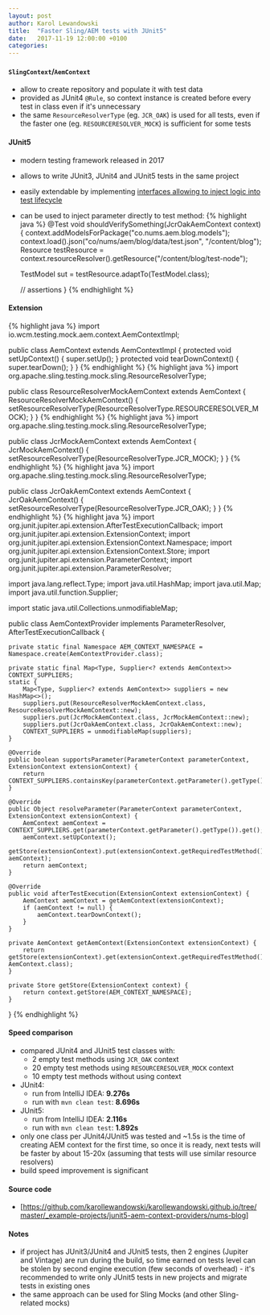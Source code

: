 ```yaml
---
layout: post
author: Karol Lewandowski
title:  "Faster Sling/AEM tests with JUnit5"
date:   2017-11-19 12:00:00 +0100
categories:
---
```

#### `SlingContext`/`AemContext`
- allow to create repository and populate it with test data
- provided as JUnit4 `@Rule`, so context instance is created before every test in class even if it's unnecessary
- the same `ResourceResolverType` (eg. `JCR_OAK`) is used for all tests, even if the faster one (eg. `RESOURCERESOLVER_MOCK`) is sufficient for some tests

#### JUnit5
- modern testing framework released in 2017
- allows to write JUnit3, JUnit4 and JUnit5 tests in the same project
- easily extendable by implementing [interfaces allowing to inject logic into test lifecycle][junit5-extensions-lifecycle-callbacks]
- can be used to inject parameter directly to test method:
{% highlight java %}
@Test
void shouldVerifySomething(JcrOakAemContext context) {
    context.addModelsForPackage("co.nums.aem.blog.models");
    context.load().json("co/nums/aem/blog/data/test.json", "/content/blog");
    Resource testResource = context.resourceResolver().getResource("/content/blog/test-node");

    TestModel sut = testResource.adaptTo(TestModel.class);

    // assertions
}
{% endhighlight %}

#### Extension
{% highlight java %}
import io.wcm.testing.mock.aem.context.AemContextImpl;

public class AemContext extends AemContextImpl {
    protected void setUpContext() {
        super.setUp();
    }
    protected void tearDownContext() {
        super.tearDown();
    }
}
{% endhighlight %}
{% highlight java %}
import org.apache.sling.testing.mock.sling.ResourceResolverType;

public class ResourceResolverMockAemContext extends AemContext {
    ResourceResolverMockAemContext() {
        setResourceResolverType(ResourceResolverType.RESOURCERESOLVER_MOCK);
    }
}
{% endhighlight %}
{% highlight java %}
import org.apache.sling.testing.mock.sling.ResourceResolverType;

public class JcrMockAemContext extends AemContext {
    JcrMockAemContext() {
        setResourceResolverType(ResourceResolverType.JCR_MOCK);
    }
}
{% endhighlight %}
{% highlight java %}
import org.apache.sling.testing.mock.sling.ResourceResolverType;

public class JcrOakAemContext extends AemContext {
    JcrOakAemContext() {
        setResourceResolverType(ResourceResolverType.JCR_OAK);
    }
}
{% endhighlight %}
{% highlight java %}
import org.junit.jupiter.api.extension.AfterTestExecutionCallback;
import org.junit.jupiter.api.extension.ExtensionContext;
import org.junit.jupiter.api.extension.ExtensionContext.Namespace;
import org.junit.jupiter.api.extension.ExtensionContext.Store;
import org.junit.jupiter.api.extension.ParameterContext;
import org.junit.jupiter.api.extension.ParameterResolver;

import java.lang.reflect.Type;
import java.util.HashMap;
import java.util.Map;
import java.util.function.Supplier;

import static java.util.Collections.unmodifiableMap;

public class AemContextProvider implements ParameterResolver, AfterTestExecutionCallback {

    private static final Namespace AEM_CONTEXT_NAMESPACE = Namespace.create(AemContextProvider.class);

    private static final Map<Type, Supplier<? extends AemContext>> CONTEXT_SUPPLIERS;
    static {
        Map<Type, Supplier<? extends AemContext>> suppliers = new HashMap<>();
        suppliers.put(ResourceResolverMockAemContext.class, ResourceResolverMockAemContext::new);
        suppliers.put(JcrMockAemContext.class, JcrMockAemContext::new);
        suppliers.put(JcrOakAemContext.class, JcrOakAemContext::new);
        CONTEXT_SUPPLIERS = unmodifiableMap(suppliers);
    }

    @Override
    public boolean supportsParameter(ParameterContext parameterContext, ExtensionContext extensionContext) {
        return CONTEXT_SUPPLIERS.containsKey(parameterContext.getParameter().getType());
    }

    @Override
    public Object resolveParameter(ParameterContext parameterContext, ExtensionContext extensionContext) {
        AemContext aemContext = CONTEXT_SUPPLIERS.get(parameterContext.getParameter().getType()).get();
        aemContext.setUpContext();
        getStore(extensionContext).put(extensionContext.getRequiredTestMethod(), aemContext);
        return aemContext;
    }

    @Override
    public void afterTestExecution(ExtensionContext extensionContext) {
        AemContext aemContext = getAemContext(extensionContext);
        if (aemContext != null) {
            aemContext.tearDownContext();
        }
    }

    private AemContext getAemContext(ExtensionContext extensionContext) {
        return getStore(extensionContext).get(extensionContext.getRequiredTestMethod(), AemContext.class);
    }

    private Store getStore(ExtensionContext context) {
        return context.getStore(AEM_CONTEXT_NAMESPACE);
    }
}
{% endhighlight %}

#### Speed comparison
- compared JUnit4 and JUnit5 test classes with:
  - 2 empty test methods using `JCR_OAK` context
  - 20 empty test methods using `RESOURCERESOLVER_MOCK` context
  - 10 empty test methods without using context
- JUnit4:
  - run from IntelliJ IDEA: **9.276s**
  - run with `mvn clean test`: **8.696s**
- JUnit5:
  - run from IntelliJ IDEA: **2.116s**
  - run with `mvn clean test`: **1.892s**
- only one class per JUnit4/JUnit5 was tested and ~1.5s is the time of creating AEM context for the first time, so once it is ready, next tests will be faster by about 15-20x (assuming that tests will use similar resource resolvers)
- build speed improvement is significant

#### Source code
- [https://github.com/karollewandowski/karollewandowski.github.io/tree/master/_example-projects/junit5-aem-context-providers/nums-blog]

#### Notes
- if project has JUnit3/JUnit4 and JUnit5 tests, then 2 engines (Jupiter and Vintage) are run during the build, so time earned on tests level can be stolen by second engine execution (few seconds of overhead) - it's recommended to write only JUnit5 tests in new projects and migrate tests in existing ones
- the same approach can be used for Sling Mocks (and other Sling-related mocks)


[junit5-extensions-lifecycle-callbacks]: http://junit.org/junit5/docs/current/user-guide/#extensions-lifecycle-callbacks
